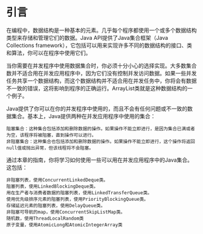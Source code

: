 引言
===

在编程中，数据结构是一种基本的元素。几乎每个程序都使用一个或多个数据结构类型来存储和管理它们的数据。Java API提供了Java集合框架（Java Collections framework），它包括可以用来实现许多不同的数据结构的接口、类和算法，你可以在程序中使用它们。

当你需要在并发程序中使用数据集合时，你必须十分小心的选择实现。大多数集合数并不适合用在并发应用程序中，因为它们没有控制并发访问数据。如果一些并发任务共享一个数据结构，而这个数据结构并不适合用在并发任务中，你将会有数据不一致的错误，这将影响到程序的正确运行。ArrayList类就是这种数据结构的一个例子。

Java提供了你可以在你的并发程序中使用的，而且不会有任何问题或不一致的数据集合。基本上，Java提供两种在并发应用程序中使用的集合：

    阻塞集合：这种集合包括添加和删除数据的操作。如果操作不能立即进行，是因为集合已满或者为空，该程序将被阻塞，直到操作可以进行。
    非阻塞集合：这种集合也包括添加和删除数据的操作。如果操作不能立即进行，这个操作将返回null值或抛出异常，但该线程将不会阻塞。

通过本章的指南，你将学习如何使用一些可以用在并发应用程序中的Java集合。这包括：

    非阻塞列表，使用ConcurrentLinkedDeque类。
    阻塞列表，使用LinkedBlockingDeque类。
    用在生产者与消费者数据的阻塞列表，使用LinkedTransferQueue类。
    使用优先级排序元素的阻塞列表，使用PriorityBlockingQueue类。
    存储延迟元素的阻塞列表，使用DelayQueue类。
    非阻塞可导航的map，使用ConcurrentSkipListMap类。
    随机数，使用ThreadLocalRandom类
    原子变量，使用AtomicLong和AtomicIntegerArray类
